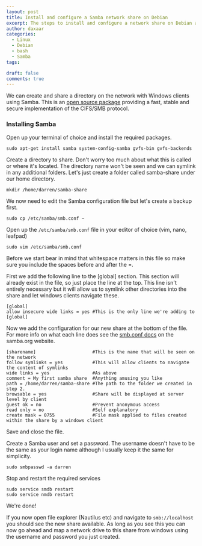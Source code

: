 ```yaml
---
layout: post
title: Install and configure a Samba network share on Debian
excerpt: The steps to install and configure a network share on Debian and make this accessible from Windows
author: daxaar
categories:
  - Linux
  - Debian
  - bash
  - Samba
tags:

draft: false
comments: true
---
```

We can create and share a directory on the network with Windows clients using Samba.  This is an
[open source package](https://www.samba.org) providing a fast, stable and secure implementation of the CIFS/SMB protocol.

### Installing Samba

Open up your terminal of choice and install the required packages.

~~~
sudo apt-get install samba system-config-samba gvfs-bin gvfs-backends
~~~

Create a directory to share.  Don't worry too much about what this is called or where it's located.  The directory name won't be seen and we can symlink in any additional folders.  Let's just create a folder called samba-share under our home directory.

~~~
mkdir /home/darren/samba-share
~~~


We now need to edit the Samba configuration file but let's create a backup first.

~~~
sudo cp /etc/samba/smb.conf ~
~~~

Open up the `/etc/samba/smb.conf` file in your editor of choice (vim, nano, leafpad)
~~~
sudo vim /etc/samba/smb.conf
~~~

Before we start bear in mind that whitespace matters in this file so make sure you include the spaces before and after the =.

First we add the following line to the [global] section.  This section will already exist in the file, so just place the line at the top.  This line isn't entirely necessary but it will allow us to symlink other directories into the share and let windows clients navigate these.

~~~
[global]
allow insecure wide links = yes #This is the only line we're adding to [global]
~~~

Now we add the configuration for our new share at the bottom of the file.  For more info on what each line does see the [smb.conf docs](https://www.samba.org/samba/docs/man/manpages-3/smb.conf.5.html) on the samba.org website.

~~~
[sharename]                     #This is the name that will be seen on the network
follow symlinks = yes           #This will allow clients to navigate the content of symlinks
wide links = yes                #As above
comment = My first samba share  #Anything amusing you like
path = /home/darren/samba-share #The path to the folder we created in step 2.
browsable = yes                 #Share will be displayed at server level by client
guest ok = no                   #Prevent anonymous access
read only = no                  #Self explanatory
create mask = 0755              #File mask applied to files created within the share by a windows client
~~~

Save and close the file.

Create a Samba user and set a password.  The username doesn't have to be the same as your login name although I usually keep it the same for simplicity.
~~~
sudo smbpasswd -a darren
~~~

Stop and restart the required services

~~~
sudo service smdb restart
sudo service nmdb restart
~~~

We're done!

If you now open file explorer (Nautilus etc) and navigate to `smb://localhost` you should see the new share available.  As long as you see this you can now go ahead and map a network drive to this share from windows using the username and password you just created.
